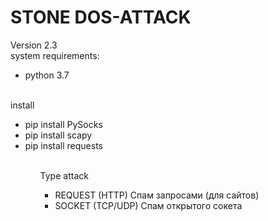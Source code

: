 # STONE DOS-ATTACK

Version 2.3<br>
system requirements:
<ul>
  <li>python 3.7</li>
</ul>
  <br>
install<br>
<ul>
  <li>pip install PySocks</li>
  <li>pip install scapy</li>
  <li>pip install requests</li>
<ul>
  <br>
Type attack<br>
<ul>
  <li>REQUEST (HTTP) Спам запросами (для сайтов)</li>
  <li>SOCKET (TCP/UDP) Спам открытого сокета</li>
<ul>
